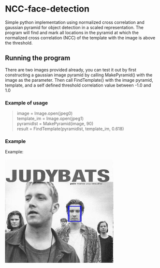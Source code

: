 
# NCC-face-detection

Simple python implementation using normalized cross correlation and gaussian pyramid for object detection in a scaled representation. The program will find and mark all locations in the pyramid at which the normalized cross correlation (NCC) of the template with the image is above the threshold.

## Running the program 

There are two images provided already, you can test it out by first constructing a gaussian image pyramid by calling MakePyramid() with the image as the parameter. Then call FindTemplate() with the image pyramid, template, and a self defined threshold correlation value between -1.0 and 1.0

### Example of usage

>image = Image.open(jpeg0)<br/>
>template_im = Image.open(jpeg1)<br/>
>pyramidlst = MakePyramid(image, 90)<br/>
>result = FindTemplate(pyramidlst, template_im, 0.618)

### Example

Example: 
<br/>
<br/>
![Example](result.jpg)



